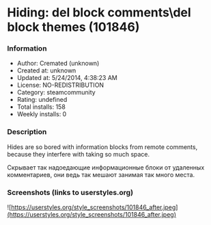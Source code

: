 # Hiding: del block comments\del block themes (101846)

### Information
- Author: Cremated (unknown)
- Created at: unknown
- Updated at: 5/24/2014, 4:38:23 AM
- License: NO-REDISTRIBUTION
- Category: steamcommunity
- Rating: undefined
- Total installs: 158
- Weekly installs: 0


### Description
Hides are so bored with information blocks from remote comments, because they interfere with taking so much space.

Скрывает так надоедающие информационные блоки от удаленных комментариев, они ведь так мешают занимая так много места.


### Screenshots (links to userstyles.org)
![https://userstyles.org/style_screenshots/101846_after.jpeg](https://userstyles.org/style_screenshots/101846_after.jpeg)


